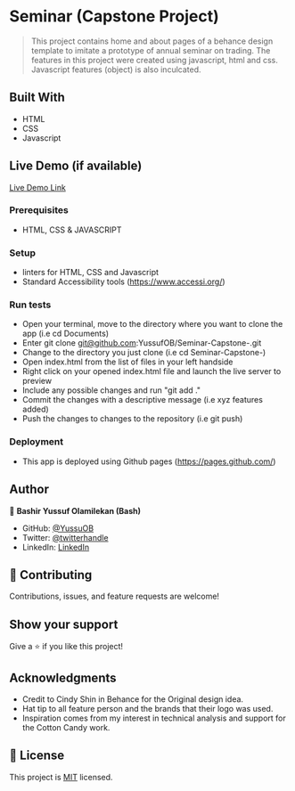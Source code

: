 # Seminar (Capstone Project)

> This project contains home and about pages of a behance design template to imitate a prototype of annual seminar on trading.
> The features in this project were created using javascript, html and css.
>Javascript features (object) is also inculcated.


## Built With

- HTML
- CSS
- Javascript

## Live Demo (if available)

[Live Demo Link](https://yussufob.github.io/Seminar--Capstone-/)

### Prerequisites
- HTML, CSS & JAVASCRIPT

### Setup
- linters for HTML, CSS and Javascript
- Standard Accessibility tools (https://www.accessi.org/)

### Run tests
- Open your terminal, move to the directory where you want to clone the app (i.e cd Documents) 
- Enter git clone git@github.com:YussufOB/Seminar-Capstone-.git
- Change to the directory you just clone (i.e cd Seminar-Capstone-)
- Open index.html from the list of files in your left handside
- Right click on your opened index.html file and launch the live server to preview
- Include any possible changes and run "git add ." 
- Commit the changes with a descriptive message (i.e xyz features added) 
- Push the changes to changes to the repository (i.e git push)

### Deployment
- This app is deployed using Github pages (https://pages.github.com/)

## Author

👤 **Bashir Yussuf Olamilekan (Bash)**

- GitHub: [@YussuOB](https://github.com/YussufOB)
- Twitter: [@twitterhandle](https://twitter.com/_ybash)
- LinkedIn: [LinkedIn](https://linkedin.com/in/yussufOB)


## 🤝 Contributing

Contributions, issues, and feature requests are welcome!


## Show your support

Give a ⭐️ if you like this project!

## Acknowledgments

- Credit to Cindy Shin in Behance for the Original design idea.
- Hat tip to all feature person and the brands that their logo was used.
- Inspiration comes from my interest in technical analysis and support for the Cotton Candy work.

## 📝 License

This project is [MIT](./MIT.md) licensed.